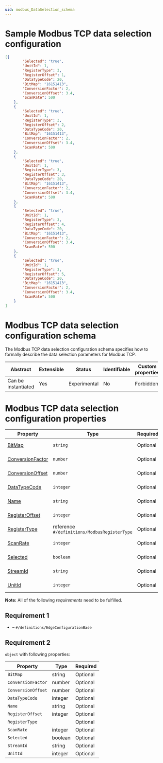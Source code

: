 ```yaml
---
uid: modbus_DataSelection_schema
---
```


# Sample Modbus TCP data selection configuration

```json
[{
        "Selected": "true",
        "UnitId": 1,
        "RegisterType": 3,
        "RegisterOffset": 1,
        "DataTypeCode": 20,
        "BitMap": "16151413",
        "ConversionFactor": 2,
        "ConversionOffset": 3.4,
        "ScanRate": 500
    },
    {
        "Selected": "true",
        "UnitId": 1,
        "RegisterType": 3,
        "RegisterOffset": 2,
        "DataTypeCode": 20,
        "BitMap": "16151413",
        "ConversionFactor": 2,
        "ConversionOffset": 3.4,
        "ScanRate": 500
    },
    {
        "Selected": "true",
        "UnitId": 1,
        "RegisterType": 3,
        "RegisterOffset": 3,
        "DataTypeCode": 20,
        "BitMap": "16151413",
        "ConversionFactor": 2,
        "ConversionOffset": 3.4,
        "ScanRate": 500
    },
    {
        "Selected": "true",
        "UnitId": 1,
        "RegisterType": 3,
        "RegisterOffset": 4,
        "DataTypeCode": 20,
        "BitMap": "16151413",
        "ConversionFactor": 2,
        "ConversionOffset": 3.4,
        "ScanRate": 500
    },
    {
        "Selected": "true",
        "UnitId": 1,
        "RegisterType": 3,
        "RegisterOffset": 5,
        "DataTypeCode": 20,
        "BitMap": "16151413",
        "ConversionFactor": 2,
        "ConversionOffset": 3.4,
        "ScanRate": 500
    }
]
```

# Modbus TCP data selection configuration schema

The Modbus TCP data selection configuration schema specifies how to formally describe the data selection parameters for Modbus TCP.

| Abstract            | Extensible | Status       | Identifiable | Custom properties | Additional properties | Defined in                                                           |
| ------------------- | ---------- | ------------ | ------------ | ----------------- | --------------------- | -------------------------------------------------------------------- |
| Can be instantiated | Yes        | Experimental | No           | Forbidden         | Forbidden             | [Modbus_DataSelection_schema.json](Modbus_DataSelection_schema.json) | 

# Modbus TCP data selection configuration properties

| Property                              | Type      | Required | Nullable | Defined by                               |
| ------------------------------------- | --------- | -------- | -------- | ---------------------------------------- |
| [BitMap](#bitmap)                     | `string`  | Optional | Yes      | DataSelectionConfiguration (this schema) |
| [ConversionFactor](#conversionfactor) | `number`  | Optional | Yes      | DataSelectionConfiguration (this schema) |
| [ConversionOffset](#conversionoffset) | `number`  | Optional | Yes      | DataSelectionConfiguration (this schema) |
| [DataTypeCode](#datatypecode)         | `integer` | Optional | No       | DataSelectionConfiguration (this schema) |
| [Name](#name)                         | `string`  | Optional | Yes      | DataSelectionConfiguration (this schema) |
| [RegisterOffset](#registeroffset)     | `integer` | Optional | No       | DataSelectionConfiguration (this schema) |
| [RegisterType](#registertype)         | reference <br> `#/definitions/ModbusRegisterType`| Optional | No       | DataSelectionConfiguration (this schema) |
| [ScanRate](#scanrate)                 | `integer` | Optional | No       | DataSelectionConfiguration (this schema) |
| [Selected](#selected)                 | `boolean` | Optional | No       | DataSelectionConfiguration (this schema) |
| [StreamId](#streamid)                 | `string`  | Optional | Yes      | DataSelectionConfiguration (this schema) |
| [UnitId](#unitid)                     | `integer` | Optional | No       | DataSelectionConfiguration (this schema) |



**Note:** All of the following _requirements_ need to be fulfilled.

## Requirement 1

- []() – `#/definitions/EdgeConfigurationBase`

## Requirement 2

`object` with following properties:

| Property           | Type    | Required |
| ------------------ | ------- | -------- |
| `BitMap`           | string  | Optional |
| `ConversionFactor` | number  | Optional |
| `ConversionOffset` | number  | Optional |
| `DataTypeCode`     | integer | Optional |
| `Name`             | string  | Optional |
| `RegisterOffset`   | integer | Optional |
| `RegisterType`     |         | Optional |
| `ScanRate`         | integer | Optional |
| `Selected`         | boolean | Optional |
| `StreamId`         | string  | Optional |
| `UnitId`           | integer | Optional |
